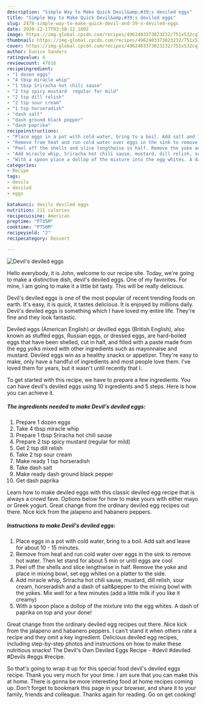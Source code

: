 ```yaml
---
description: "Simple Way to Make Quick Devil&amp;#39;s deviled eggs"
title: "Simple Way to Make Quick Devil&amp;#39;s deviled eggs"
slug: 2478-simple-way-to-make-quick-devil-and-39-s-deviled-eggs
date: 2020-12-17T03:58:12.109Z
image: https://img-global.cpcdn.com/recipes/4962403373023232/751x532cq70/devils-deviled-eggs-recipe-main-photo.jpg
thumbnail: https://img-global.cpcdn.com/recipes/4962403373023232/751x532cq70/devils-deviled-eggs-recipe-main-photo.jpg
cover: https://img-global.cpcdn.com/recipes/4962403373023232/751x532cq70/devils-deviled-eggs-recipe-main-photo.jpg
author: Eunice Sanders
ratingvalue: 4
reviewcount: 47616
recipeingredient:
- "1 dozen eggs"
- "4 tbsp miracle whip"
- "1 tbsp Sriracha hot chili sause"
- "2 tsp spicy mustard  regular for mild"
- "2 tsp dill relish"
- "2 tsp sour cream"
- "1 tsp horseradish"
- "dash salt"
- "dash ground black pepper"
- "dash paprika"
recipeinstructions:
- "Place eggs in a pot with cold water, bring to a boil. Add salt and leave for about 10 - 15 minutes."
- "Remove from heat and run cold water over eggs in the sink to remove hot water. Then let stand for about 5 min or until eggs are cool"
- "Peel off the shells and slice lengthwise in half. Remove the yoke and place in mixing bowl, set egg whites on a platter to the side."
- "Add miracle whip, Sriracha hot chili sause, mustard, dill relish, sour cream, horseradish and a dash of salt&amp;pepper to the mixing bowl with the yokes. Mix well for a few minutes  (add a little milk if you like it creamy)"
- "With a spoon place a dollop of the mixture into the egg whites. A dash of paprika on top and your done!"
categories:
- Recipe
tags:
- devils
- deviled
- eggs

katakunci: devils deviled eggs 
nutrition: 211 calories
recipecuisine: American
preptime: "PT35M"
cooktime: "PT50M"
recipeyield: "2"
recipecategory: Dessert

---
```



![Devil&#39;s deviled eggs](https://img-global.cpcdn.com/recipes/4962403373023232/751x532cq70/devils-deviled-eggs-recipe-main-photo.jpg)

Hello everybody, it is John, welcome to our recipe site. Today, we're going to make a distinctive dish, devil&#39;s deviled eggs. One of my favorites. For mine, I am going to make it a little bit tasty. This will be really delicious.

Devil&#39;s deviled eggs is one of the most popular of recent trending foods on earth. It's easy, it is quick, it tastes delicious. It is enjoyed by millions daily. Devil&#39;s deviled eggs is something which I have loved my entire life. They're fine and they look fantastic.

Deviled eggs (American English) or devilled eggs (British English), also known as stuffed eggs, Russian eggs, or dressed eggs, are hard-boiled eggs that have been shelled, cut in half, and filled with a paste made from the egg yolks mixed with other ingredients such as mayonnaise and mustard. Deviled eggs win as a healthy snacks or appetizer. They&#39;re easy to make, only have a handful of ingredients and most people love them. I&#39;ve loved them for years, but it wasn&#39;t until recently that I.


To get started with this recipe, we have to prepare a few ingredients. You can have devil&#39;s deviled eggs using 10 ingredients and 5 steps. Here is how you can achieve it.

<!--inarticleads1-->

##### The ingredients needed to make Devil&#39;s deviled eggs:

1. Prepare 1 dozen eggs
1. Take 4 tbsp miracle whip
1. Prepare 1 tbsp Sriracha hot chili sause
1. Prepare 2 tsp spicy mustard  (regular for mild)
1. Get 2 tsp dill relish
1. Take 2 tsp sour cream
1. Make ready 1 tsp horseradish
1. Take dash salt
1. Make ready dash ground black pepper
1. Get dash paprika


Learn how to make deviled eggs with this classic deviled egg recipe that is always a crowd fave. Options below for how to make yours with either mayo or Greek yogurt. Great change from the ordinary deviled egg recipes out there. Nice kick from the jalapeno and habanero peppers. 

<!--inarticleads2-->

##### Instructions to make Devil&#39;s deviled eggs:

1. Place eggs in a pot with cold water, bring to a boil. Add salt and leave for about 10 - 15 minutes.
1. Remove from heat and run cold water over eggs in the sink to remove hot water. Then let stand for about 5 min or until eggs are cool
1. Peel off the shells and slice lengthwise in half. Remove the yoke and place in mixing bowl, set egg whites on a platter to the side.
1. Add miracle whip, Sriracha hot chili sause, mustard, dill relish, sour cream, horseradish and a dash of salt&amp;pepper to the mixing bowl with the yokes. Mix well for a few minutes  (add a little milk if you like it creamy)
1. With a spoon place a dollop of the mixture into the egg whites. A dash of paprika on top and your done!


Great change from the ordinary deviled egg recipes out there. Nice kick from the jalapeno and habanero peppers. I can&#39;t stand it when others rate a recipe and they omit a key ingredient. Delicious deviled egg recipes, including step-by-step photos and instructions on how to make these nutritious snacks! The Devil&#39;s Own Deviled Eggs Recipe - #devil #deviled #Devils #eggs #recipe. 

So that's going to wrap it up for this special food devil&#39;s deviled eggs recipe. Thank you very much for your time. I am sure that you can make this at home. There is gonna be more interesting food at home recipes coming up. Don't forget to bookmark this page in your browser, and share it to your family, friends and colleague. Thanks again for reading. Go on get cooking!
